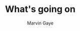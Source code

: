 ---
layout: post
title: What's going on 
author: Marvin Gaye
language: "Français"
image:
  artist: marvin-gaye.png
---